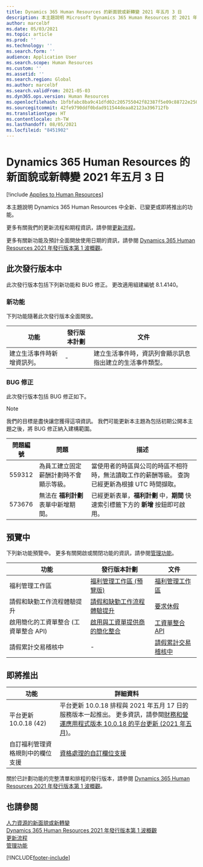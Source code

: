 ```yaml
---
title: Dynamics 365 Human Resources 的新面貌或新轉變 2021 年五月 3 日
description: 本主題說明 Microsoft Dynamics 365 Human Resources 於 2021 年五月3 日新增或更改的功能。
author: marcelbf
ms.date: 05/03/2021
ms.topic: article
ms.prod: ''
ms.technology: ''
ms.search.form: ''
audience: Application User
ms.search.scope: Human Resources
ms.custom: ''
ms.assetid: ''
ms.search.region: Global
ms.author: marcelbf
ms.search.validFrom: 2021-05-03
ms.dyn365.ops.version: Human Resources
ms.openlocfilehash: 1bfbfabc8ba9c41dfd02c205755042f82387f5e09c88722e2503316bc1cf5feb
ms.sourcegitcommit: 42fe9790ddf0bdad911544deaa82123a396712fb
ms.translationtype: HT
ms.contentlocale: zh-TW
ms.lasthandoff: 08/05/2021
ms.locfileid: "8451902"
---
```

# <a name="whats-new-or-changed-in-dynamics-365-human-resources-may-3-2021"></a>Dynamics 365 Human Resources 的新面貌或新轉變 2021 年五月 3 日

[!include [Applies to Human Resources](../includes/applies-to-hr.md)]

本主題說明 Dynamics 365 Human Resources 中全新、已變更或即將推出的功能。

更多有關我們的更新流程和期程資訊，請參閱[更新流程](hr-admin-setup-update-process.md)。

更多有關新功能及預計全面開放使用日期的資訊，請參閱 [ Dynamics 365 Human Resources 2021 年發行版本第 1 波概觀](/dynamics365-release-plan/2021wave1/human-resources/dynamics365-human-resources/)。

## <a name="in-this-release"></a>此次發行版本中

此次發行版本包括下列新功能和 BUG 修正。 更改適用組建編號 8.1.4140。

### <a name="new-features"></a>新功能

下列功能隨著此次發行版本全面開放。

| 功能 | 發行版本計劃 | 文件 |
| --- | --- | --- |
| 建立生活事件時新增資訊列。 | - | 建立生活事件時，資訊列會顯示訊息指出建立的生活事件類型。

### <a name="bug-fixes"></a>BUG 修正

此次發行版本包括 BUG 修正如下。

> [!NOTE]
> 我們的目標是盡快讓您獲得這項資訊。 我們可能更新本主題為包括初期公開本主題之後，將 BUG 修正納入建構範圍。

| 問題編號 | 問題 |  描述 |
| --- | --- | --- |
| 559312 |  為員工建立固定薪酬計劃時不會顯示等級。 |  當使用者的時區與公司的時區不相符時，無法讀取工作的薪酬等級。 查詢已經更新為根據 UTC 時間擷取。 |
| 573676  | 無法在 **福利計劃** 表單中新增期間。 | 已經更新表單，**福利計劃** 中，**期間** 快速索引標籤下方的 **新增** 按鈕即可啟用。 |

## <a name="in-preview"></a>預覽中

下列新功能預覽中。 更多有關開啟或關閉功能的資訊，請參閱[管理功能](hr-admin-manage-features.md)。

| 功能 | 發行版本計劃 | 文件 |
| --- | --- | --- |
| 福利管理工作區 | [福利管理工作區 (預覽版)](/dynamics365-release-plan/2020wave2/human-resources/dynamics365-human-resources/benefits-management-workspace) | [福利管理工作區](hr-benefits-management-workspace.md) |
| 請假和缺勤工作流程體驗提升 | [請假和缺勤工作流程體驗提升](https://go.microsoft.com/fwlink/?linkid=2147528) | [要求休假](hr-employee-self-service-request-time-off.md)|
| 啟用簡化的工資單整合 (工資單整合 API) | [啟用與工資單提供商的簡化整合](/dynamics365-release-plan/2021wave1/human-resources/dynamics365-human-resources/enable-simplified-integration-payroll-providers) | [工資單整合 API](hr-admin-integration-payroll-api-introduction.md)|
| 請假累計交易稽核中 | - | [請假累計交易稽核中](hr-leave-and-absence-accrue.md)|

## <a name="coming-soon"></a>即將推出

| 功能 | 詳細資料​​ |
| --- | --- |
| 平台更新 10.0.18 (42) | 平台更新 10.0.18 排程與 2021 年五月 17 日的服務版本一起推出。 更多資訊，請參閱[財務和營運應用程式版本 10.0.18 的平台更新 (2021 年五月)](/dynamics365/fin-ops-core/dev-itpro/get-started/whats-new-platform-updates-10-0-18)。 |
| 自訂福利管理資格規則中的欄位支援  | [資格處理的自訂欄位支援](/dynamics365-release-plan/2021wave1/human-resources/dynamics365-human-resources/custom-field-support-eligibility-processing) |

關於已計劃功能的完整清單和排程的發行版本，請參閱 [Dynamics 365 Human Resources 2021 年發行版本第 1 波概觀](/dynamics365-release-plan/2021wave1/human-resources/dynamics365-human-resources/)。

## <a name="see-also"></a>也請參閱

[人力資源的新面貌或新轉變](hr-admin-whats-new.md)</br>
[Dynamics 365 Human Resources 2021 年發行版本第 1 波概觀](/dynamics365-release-plan/2021wave1/human-resources/dynamics365-human-resources/)</br>
[更新流程](hr-admin-setup-update-process.md)</br>
[管理功能](hr-admin-manage-features.md)

[!INCLUDE[footer-include](../includes/footer-banner.md)]

